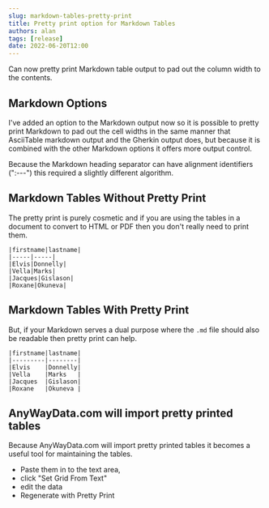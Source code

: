 ```yaml
---
slug: markdown-tables-pretty-print
title: Pretty print option for Markdown Tables
authors: alan
tags: [release]
date: 2022-06-20T12:00
---
```


Can now pretty print Markdown table output to pad out the column width to the contents.

<!--truncate-->

## Markdown Options

I've added an option to the Markdown output now so it is possible to pretty print Markdown to pad out the cell widths in the same manner that AsciiTable markdown output and the Gherkin output does, but because it is combined with the other Markdown options it offers more output control.

Because the Markdown heading separator can have alignment identifiers (":---") this required a slightly different algorithm.


## Markdown Tables Without Pretty Print

The pretty print is purely cosmetic and if you are using the tables in a document to convert to HTML or PDF then you don't really need to print them.

```
|firstname|lastname|
|-----|-----|
|Elvis|Donnelly|
|Vella|Marks|
|Jacques|Gislason|
|Roxane|Okuneva|
```

## Markdown Tables With Pretty Print

But, if your Markdown serves a dual purpose where the `.md` file should also be readable then pretty print can help.

```
|firstname|lastname|
|---------|--------|
|Elvis    |Donnelly|
|Vella    |Marks   |
|Jacques  |Gislason|
|Roxane   |Okuneva |
```

## AnyWayData.com will import pretty printed tables

Because AnyWayData.com will import pretty printed tables it becomes a useful tool for maintaining the tables.

- Paste them in to the text area,
- click "Set Grid From Text"
- edit the data
- Regenerate with Pretty Print